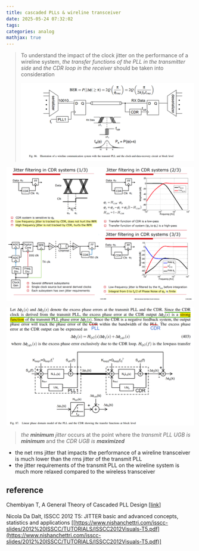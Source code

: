 ```yaml
---
title: cascaded PLLs & wireline transceiver
date: 2025-05-24 07:32:02
tags:
categories: analog
mathjax: true
---
```


> To understand the impact of the clock jitter on the performance of a wireline system, *the transfer functions of the PLL in the transmitter side* and *the CDR loop in the receiver* should be taken into consideration
>
> ![image-20250524111908032](cascaded-plls/image-20250524111908032.png)



![image-20250524091655525](cascaded-plls/image-20250524091655525.png)

![image-20250524131517606](cascaded-plls/image-20250524131517606.png)



> *the **minimum** jitter* occurs at the point where the *transmit PLL UGB is **minimum*** and the *CDR UGB is **maximized***

- the net rms jitter that impacts the performance of a wireline transceiver is much lower than the rms jitter of the transmit PLL
- the jitter requirements of the transmit PLL on the wireline system is much more relaxed compared to the wireless transceiver  

## reference

Chembiyan T, A General Theory of Cascaded PLL Design [[link](https://media.licdn.com/dms/document/media/v2/D561FAQFvRADxXYwdhg/feedshare-document-pdf-analyzed/B56Zb4ktDGHwAY-/0/1747927149379?e=1749081600&v=beta&t=r_mMzwFUR0kPR0LdWSbeEGzMVk5hOC2qaiVqMVZbnGA)]

Nicola Da Dalt, ISSCC 2012 T5: JITTER basic and advanced concepts, statistics and applications [[https://www.nishanchettri.com/isscc-slides/2012%20ISSCC/TUTORIALS/ISSCC2012Visuals-T5.pdf](https://www.nishanchettri.com/isscc-slides/2012%20ISSCC/TUTORIALS/ISSCC2012Visuals-T5.pdf)]
